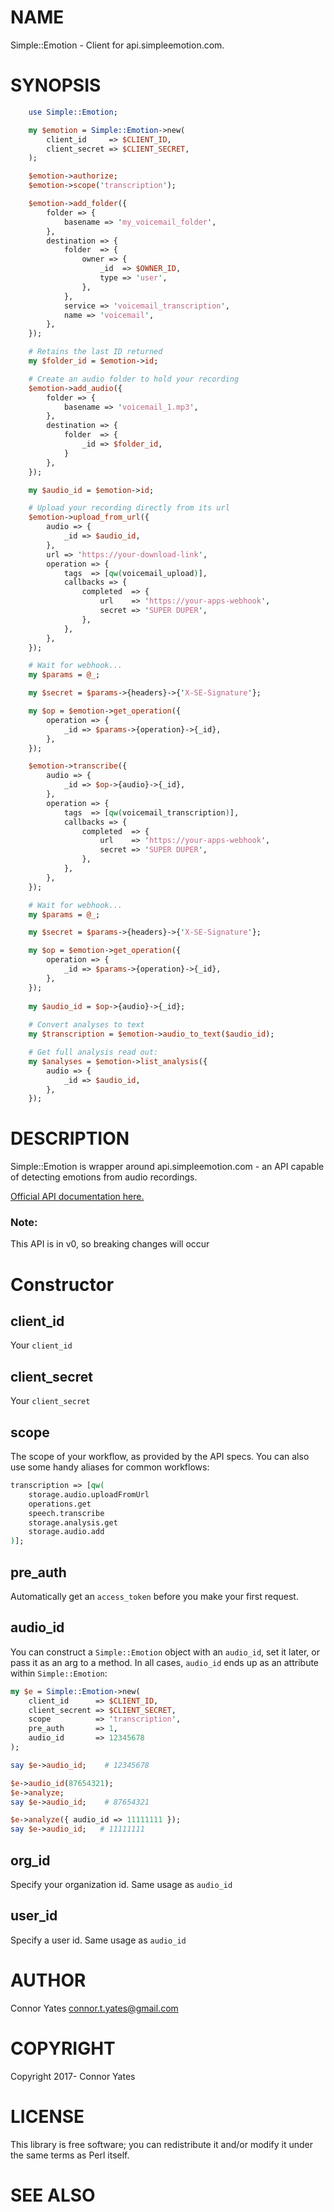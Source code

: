 # NAME

Simple::Emotion - Client for api.simpleemotion.com.

# SYNOPSIS

```perl
    use Simple::Emotion;

    my $emotion = Simple::Emotion->new(
        client_id     => $CLIENT_ID,
        client_secret => $CLIENT_SECRET,
    );

    $emotion->authorize;
    $emotion->scope('transcription');

    $emotion->add_folder({
        folder => {
            basename => 'my_voicemail_folder',
        },
        destination => {
            folder  => {
                owner => {
                    _id  => $OWNER_ID,
                    type => 'user',
                },
            },
            service => 'voicemail_transcription',
            name => 'voicemail',
        },
    });

    # Retains the last ID returned
    my $folder_id = $emotion->id;

    # Create an audio folder to hold your recording
    $emotion->add_audio({
        folder => {
            basename => 'voicemail_1.mp3',
        },
        destination => {
            folder  => {
                _id => $folder_id,
            }
        },
    });

    my $audio_id = $emotion->id;

    # Upload your recording directly from its url
    $emotion->upload_from_url({
        audio => {
            _id => $audio_id,
        },
        url => 'https://your-download-link',
        operation => {
            tags  => [qw(voicemail_upload)],
            callbacks => {
                completed  => {
                    url    => 'https://your-apps-webhook',
                    secret => 'SUPER DUPER',
                },
            },
        },
    });

    # Wait for webhook...
    my $params = @_;

    my $secret = $params->{headers}->{'X-SE-Signature'};

    my $op = $emotion->get_operation({
        operation => {
            _id => $params->{operation}->{_id},
        },
    });

    $emotion->transcribe({
        audio => {
            _id => $op->{audio}->{_id},
        },
        operation => {
            tags  => [qw(voicemail_transcription)],
            callbacks => {
                completed  => {
                    url    => 'https://your-apps-webhook',
                    secret => 'SUPER DUPER',
                },
            },
        },
    });

    # Wait for webhook...
    my $params = @_;

    my $secret = $params->{headers}->{'X-SE-Signature'};

    my $op = $emotion->get_operation({
        operation => {
            _id => $params->{operation}->{_id},
        },
    });
    
    my $audio_id = $op->{audio}->{_id};
    
    # Convert analyses to text
    my $transcription = $emotion->audio_to_text($audio_id);

    # Get full analysis read out:
    my $analyses = $emotion->list_analysis({
        audio => {
            _id => $audio_id,
        },
    });
```

# DESCRIPTION

Simple::Emotion is wrapper around api.simpleemotion.com - an API capable of detecting emotions from audio recordings.

[Official API documentation here.](https://api.simpleemotion.com/docs/storage/v0.html)

### Note:

This API is in v0, so breaking changes will occur

# Constructor

## client_id

Your ```client_id```

## client_secret

Your ```client_secret```

## scope

The scope of your workflow, as provided by the API specs. You can also use some handy aliases for common workflows:

```perl
transcription => [qw(
    storage.audio.uploadFromUrl
    operations.get
    speech.transcribe
    storage.analysis.get
    storage.audio.add
)];
```

## pre_auth

Automatically get an ```access_token``` before you make your first request.

## audio_id

You can construct a ```Simple::Emotion``` object with an ```audio_id```, set it later, or pass it as an arg to a method. 
In all cases, ```audio_id``` ends up as an attribute within ```Simple::Emotion```:

```perl
my $e = Simple::Emotion->new(
    client_id      => $CLIENT_ID,
    client_secrent => $CLIENT_SECRET,
    scope          => 'transcription',
    pre_auth       => 1,
    audio_id       => 12345678
);

say $e->audio_id;    # 12345678

$e->audio_id(87654321);
$e->analyze;
say $e->audio_id;    # 87654321

$e->analyze({ audio_id => 11111111 });
say $e->audio_id;   # 11111111

```

## org_id

Specify your organization id. Same usage as ```audio_id```

## user_id

Specify a user id. Same usage as ```audio_id```

# AUTHOR

Connor Yates <connor.t.yates@gmail.com>

# COPYRIGHT

Copyright 2017- Connor Yates

# LICENSE

This library is free software; you can redistribute it and/or modify
it under the same terms as Perl itself.

# SEE ALSO
